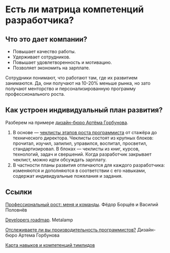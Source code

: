 # Есть ли матрица компетенций разработчика?

## Что это дает компании?

- Повышает качество работы.
- Удерживает сотрудников.
- Повышает удовлетворенность и мотивацию.
- Позволяет экономить на зарплате.

Сотрудники понимают, что работают там, где их развитием занимаются. Да, они получают на 10-20% меньше рынка, но зато получают менторство и персонализированную программу профессионального роста.

## Как устроен индивидуальный план развития?

Разберем на примере [дизайн-бюро Артёма Горбунова](https://bureau.ru/).

1. В основе — [чеклисты этапов роста программиста](./attachments/matrix.png) от стажёра до технического директора. Чеклисты состоят из крупных блоков: прочитал, изучил, запилил, управился, воспитал, просветил, стандартизировал. В блоках — чеклисты из книг, курсов, технологий, задач и свершений. Когда разработчик закрывает чеклист, можно идти обсуждать зарплату.
2. В частности планы развития отличаются для каждого разработчика: изменяются и дополняются в соответствии с его навыками, содержат индивидуальные пожелания и задания.

## Ссылки

[Профессиональный рост: меня и команды](https://education.borshev.com/growth). Фёдор Борщёв и Василий Половнёв

[Developers roadmap](https://github.com/fullstack-development/developers-roadmap). Metalamp

[Отслеживаете ли вы производительность программистов?](https://bureau.ru/soviet/20200625/) Дизайн-бюро Артема Горбунова

[Карта навыков и компетенций тимлидов](https://tlroadmap.io)